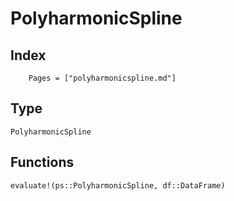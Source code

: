 # PolyharmonicSpline

## Index

```@index
    Pages = ["polyharmonicspline.md"]
```

## Type

```@docs
PolyharmonicSpline
```

## Functions

```@docs
evaluate!(ps::PolyharmonicSpline, df::DataFrame)
```
